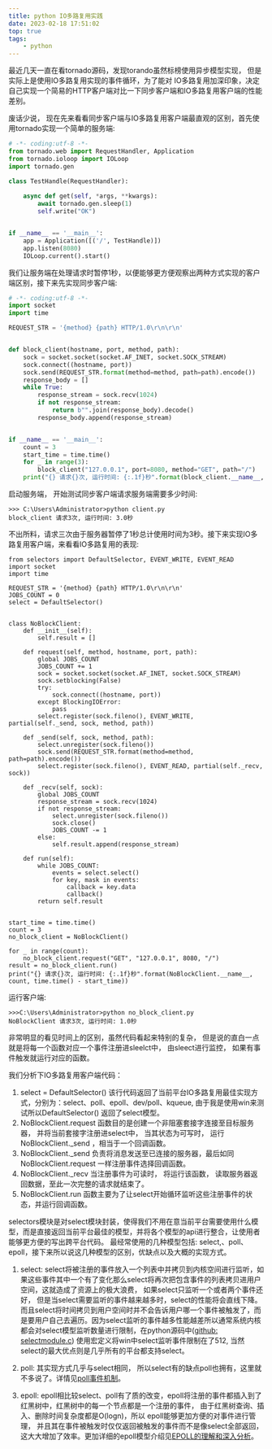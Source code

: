 ```yaml
---
title: python IO多路复用实践
date: 2023-02-18 17:51:02
top: true
tags:
    - python
---
```

最近几天一直在看tornado源码，发现torando虽然标榜使用异步模型实现， 但是实际上是使用IO多路复用实现的事件循环，为了能对 IO多路复用加深印象，决定自己实现一个简易的HTTP客户端对比一下同步客户端和IO多路复用客户端的性能差别。
<!-- more -->
废话少说， 现在先来看看同步客户端与IO多路复用客户端最直观的区别，首先使用tornado实现一个简单的服务端:
```python
# -*- coding:utf-8 -*-
from tornado.web import RequestHandler, Application
from tornado.ioloop import IOLoop
import tornado.gen

class TestHandle(RequestHandler):
    
    async def get(self, *args, **kwargs):
        await tornado.gen.sleep(1)
        self.write("OK")


if __name__ == '__main__':
    app = Application([('/', TestHandle)])
    app.listen(8080)
    IOLoop.current().start()
```
我们让服务端在处理请求时暂停1秒，以便能够更方便观察出两种方式实现的客户端区别，接下来先实现同步客户端:
```python
# -*- coding:utf-8 -*-
import socket
import time

REQUEST_STR = '{method} {path} HTTP/1.0\r\n\r\n'


def block_client(hostname, port, method, path):
    sock = socket.socket(socket.AF_INET, socket.SOCK_STREAM)
    sock.connect((hostname, port))
    sock.send(REQUEST_STR.format(method=method, path=path).encode())
    response_body = []
    while True:
        response_stream = sock.recv(1024)
        if not response_stream:
            return b"".join(response_body).decode()
        response_body.append(response_stream)


if __name__ == '__main__':
    count = 3
    start_time = time.time()
    for _ in range(3):
        block_client("127.0.0.1", port=8080, method="GET", path="/")
    print("{} 请求{}次, 运行时间: {:.1f}秒".format(block_client.__name__, count, time.time() - start_time))
```
启动服务端， 开始测试同步客户端请求服务端需要多少时间:
```
>>> C:\Users\Administrator>python client.py
block_client 请求3次, 运行时间: 3.0秒
```
不出所料，请求三次由于服务器暂停了1秒总计使用时间为3秒。接下来实现IO多路复用客户端，来看看IO多路复用的表现:
```
from selectors import DefaultSelector, EVENT_WRITE, EVENT_READ
import socket
import time

REQUEST_STR = '{method} {path} HTTP/1.0\r\n\r\n'
JOBS_COUNT = 0
select = DefaultSelector()


class NoBlockClient:
    def __init__(self):
        self.result = []

    def request(self, method, hostname, port, path):
        global JOBS_COUNT
        JOBS_COUNT += 1
        sock = socket.socket(socket.AF_INET, socket.SOCK_STREAM)
        sock.setblocking(False)
        try:
            sock.connect((hostname, port))
        except BlockingIOError:
            pass
        select.register(sock.fileno(), EVENT_WRITE, partial(self._send, sock, method, path))

    def _send(self, sock, method, path):
        select.unregister(sock.fileno())
        sock.send(REQUEST_STR.format(method=method, path=path).encode())
        select.register(sock.fileno(), EVENT_READ, partial(self._recv, sock))

    def _recv(self, sock):
        global JOBS_COUNT
        response_stream = sock.recv(1024)
        if not response_stream:
            select.unregister(sock.fileno())
            sock.close()
            JOBS_COUNT -= 1
        else:
            self.result.append(response_stream)

    def run(self):
        while JOBS_COUNT:
            events = select.select()
            for key, mask in events:
                callback = key.data
                callback()
        return self.result


start_time = time.time()
count = 3
no_block_client = NoBlockClient()

for _ in range(count):
    no_block_client.request("GET", "127.0.0.1", 8080, "/")
result = no_block_client.run()
print("{} 请求{}次, 运行时间: {:.1f}秒".format(NoBlockClient.__name__, count, time.time() - start_time))
```
运行客户端:
```
>>>C:\Users\Administrator>python no_block_client.py
NoBlockClient 请求3次, 运行时间: 1.0秒
```
非常明显的看见时间上的区别，虽然代码看起来特别的复杂， 但是说的直白一点就是将每一个函数对应一个事件注册进sleelct中， 由sleect进行监控， 如果有事件触发就运行对应的函数。

我们分析下IO多路复用客户端代码：

1. select = DefaultSelector() 该行代码返回了当前平台IO多路复用最佳实现方式，分别为：select、poll、epoll、dev/poll、kqueue, 由于我是使用win来测试所以DefaultSelector() 返回了select模型。
2. NoBlockClient.request 函数目的是创建一个非阻塞套接字连接至目标服务器， 并将当前套接字注册进select中， 当其状态为可写时， 运行NoBlockClient._send ，相当于一个回调函数。
3. NoBlockClient._send 负责将消息发送至已连接的服务器，最后如同NoBlockClient.request 一样注册事件选择回调函数。
4. NoBlockClient._recv 当注册事件为可读时， 将运行该函数， 读取服务器返回数据，至此一次完整的请求就结束了。
5. NoBlockClient.run 函数主要为了让select开始循环监听这些注册事件的状态，并运行回调函数。

selectors模块是对select模块封装，使得我们不用在意当前平台需要使用什么模型，而是直接返回当前平台最佳的模型，并将各个模型的api进行整合，让使用者能够更方便的写出跨平台代码。 最经常使用的几种模型包括: select,、poll、 epoll，接下来所以说这几种模型的区别，优缺点以及大概的实现方式。

1. select: select将被注册的事件放入一个列表中并拷贝到内核空间进行监听，如果这些事件其中一个有了变化那么select将再次把包含事件的列表拷贝进用户空间，这就造成了资源上的极大浪费， 如果select只监听一个或者两个事件还好， 但是当select需要监听的事件越来越多时，select的性能将会直线下降。而且select将时间拷贝到用户空间时并不会告诉用户哪一个事件被触发了，而是要用户自己去遍历。因为select监听的事件越多性能越差所以通常系统内核都会对select模型监听数量进行限制，在python源码中([github: selectmodule.c](https://github.com/python/cpython/blob/master/Modules/selectmodule.c)) 使用宏定义将win中select监听事件限制在了512, 当然select的最大优点则是几乎所有的平台都支持select。

2. poll: 其实现方式几乎与select相同， 所以select有的缺点poll也拥有，这里就不多说了。详情见[poll事件机制](https://blog.csdn.net/luojian5900339/article/details/54581852)。
3. epoll: epoll相比较select、poll有了质的改变，epoll将注册的事件都插入到了红黑树中，红黑树中的每一个节点都是一个注册的事件， 由于红黑树查询、插入、删除时间复杂度都是O(logn)，所以 epoll能够更加方便的对事件进行管理， 并且其在事件被触发时仅仅返回被触发的事件而不是像select全部返回， 这大大增加了效率。更加详细的epoll模型介绍见[EPOLL的理解和深入分析](https://blog.csdn.net/apacat/article/details/51375950)。